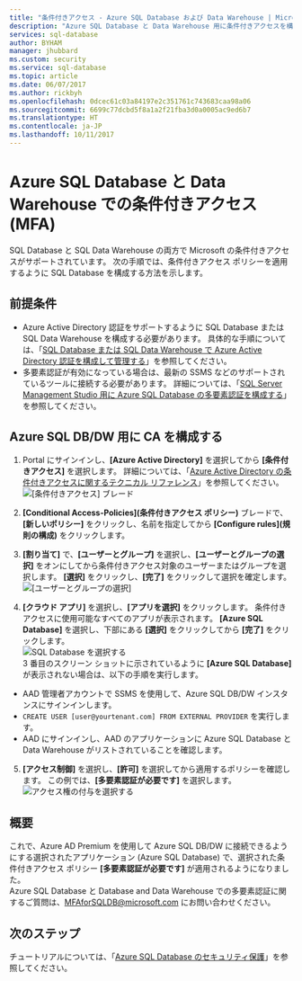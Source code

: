 ```yaml
---
title: "条件付きアクセス - Azure SQL Database および Data Warehouse | Microsoft Doc"
description: "Azure SQL Database と Data Warehouse 用に条件付きアクセスを構成する方法を説明します。"
services: sql-database
author: BYHAM
manager: jhubbard
ms.custom: security
ms.service: sql-database
ms.topic: article
ms.date: 06/07/2017
ms.author: rickbyh
ms.openlocfilehash: 0dcec61c03a84197e2c351761c743683caa98a06
ms.sourcegitcommit: 6699c77dcbd5f8a1a2f21fba3d0a0005ac9ed6b7
ms.translationtype: HT
ms.contentlocale: ja-JP
ms.lasthandoff: 10/11/2017
---
```

# <a name="conditional-access-mfa-with-azure-sql-database-and-data-warehouse"></a>Azure SQL Database と Data Warehouse での条件付きアクセス (MFA)  

SQL Database と SQL Data Warehouse の両方で Microsoft の条件付きアクセスがサポートされています。 次の手順では、条件付きアクセス ポリシーを適用するように SQL Database を構成する方法を示します。  

## <a name="prerequisites"></a>前提条件  
- Azure Active Directory 認証をサポートするように SQL Database または SQL Data Warehouse を構成する必要があります。 具体的な手順については、「[SQL Database または SQL Data Warehouse で Azure Active Directory 認証を構成して管理する](sql-database-aad-authentication-configure.md)」を参照してください。  
- 多要素認証が有効になっている場合は、最新の SSMS などのサポートされているツールに接続する必要があります。 詳細については、「[SQL Server Management Studio 用に Azure SQL Database の多要素認証を構成する](sql-database-ssms-mfa-authentication-configure.md)」を参照してください。  

## <a name="configure-ca-for-azure-sql-dbdw"></a>Azure SQL DB/DW 用に CA を構成する  
1.  Portal にサインインし、**[Azure Active Directory]** を選択してから **[条件付きアクセス]** を選択します。 詳細については、「[Azure Active Directory の条件付きアクセスに関するテクニカル リファレンス](https://docs.microsoft.com/en-us/azure/active-directory/active-directory-conditional-access-technical-reference)」を参照してください。  
  ![[条件付きアクセス] ブレード](./media/sql-database-conditional-access/conditional-access-blade.png) 
     
2.  **[Conditional Access-Policies]\(条件付きアクセス ポリシー\)** ブレードで、**[新しいポリシー]** をクリックし、名前を指定してから **[Configure rules]\(規則の構成\)** をクリックします。  
3.  **[割り当て]** で、**[ユーザーとグループ]** を選択し、**[ユーザーとグループの選択]** をオンにしてから条件付きアクセス対象のユーザーまたはグループを選択します。 **[選択]** をクリックし、**[完了]** をクリックして選択を確定します。  
  ![[ユーザーとグループの選択]](./media/sql-database-conditional-access/select-users-and-groups.png)  

4.  **[クラウド アプリ]** を選択し、**[アプリを選択]** をクリックします。 条件付きアクセスに使用可能なすべてのアプリが表示されます。 **[Azure SQL Database]** を選択し、下部にある **[選択]** をクリックしてから **[完了]** をクリックします。  
  ![SQL Database を選択する](./media/sql-database-conditional-access/select-sql-database.png)  
  3 番目のスクリーン ショットに示されているように **[Azure SQL Database]** が表示されない場合は、以下の手順を実行します。   
  - AAD 管理者アカウントで SSMS を使用して、Azure SQL DB/DW インスタンスにサインインします。  
  - `CREATE USER [user@yourtenant.com] FROM EXTERNAL PROVIDER` を実行します。  
  - AAD にサインインし、AAD のアプリケーションに Azure SQL Database と Data Warehouse がリストされていることを確認します。  

5.  **[アクセス制御]** を選択し、**[許可]** を選択してから適用するポリシーを確認します。 この例では、**[多要素認証が必要です]** を選択します。  
  ![アクセス権の付与を選択する](./media/sql-database-conditional-access/grant-access.png)  

## <a name="summary"></a>概要  
これで、Azure AD Premium を使用して Azure SQL DB/DW に接続できるようにする選択されたアプリケーション (Azure SQL Database) で、選択された条件付きアクセス ポリシー **[多要素認証が必要です]** が適用されるようになりました。  
Azure SQL Database と Database and Data Warehouse での多要素認証に関するご質問は、MFAforSQLDB@microsoft.com にお問い合わせください。  

## <a name="next-steps"></a>次のステップ  

チュートリアルについては、「[Azure SQL Database のセキュリティ保護](sql-database-security-tutorial.md)」を参照してください。
